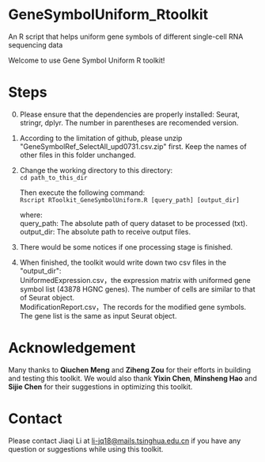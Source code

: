 # GeneSymbolUniform_Rtoolkit
An R script that helps uniform gene symbols of different single-cell RNA sequencing data

Welcome to use Gene Symbol Uniform R toolkit!

# Steps
0. Please ensure that the dependencies are properly installed: Seurat, stringr, dplyr. The number in parentheses are recomended version.    
  
1. According to the limitation of github, please unzip "GeneSymbolRef_SelectAll_upd0731.csv.zip" first. Keep the names of other files in this folder unchanged.  
  
2. Change the working directory to this directory:  
`cd path_to_this_dir`  
  
    Then execute the following command:  
`Rscript RToolkit_GeneSymbolUniform.R [query_path] [output_dir]`  
  
    where:  
    query_path: The absolute path of query dataset to be processed (txt).    
    output_dir: The absolute path to receive output files.    
  
3. There would be some notices if one processing stage is finished.  
  
5. When finished, the toolkit would write down two csv files in the "output_dir":  
UniformedExpression.csv，the expression matrix with uniformed gene symbol list (43878 HGNC genes). The number of cells are similar to that of Seurat object.  
ModificationReport.csv，The records for the modified gene symbols. The gene list is the same as input Seurat object.  


# Acknowledgement
Many thanks to **Qiuchen Meng** and **Ziheng Zou** for their efforts in building and testing this toolkit. We would also thank **Yixin Chen**, **Minsheng Hao** and **Sijie Chen** for their suggestions in optimizing this toolkit.

# Contact
Please contact Jiaqi Li at li-jq18@mails.tsinghua.edu.cn if you have any question or suggestions while using this toolkit.
